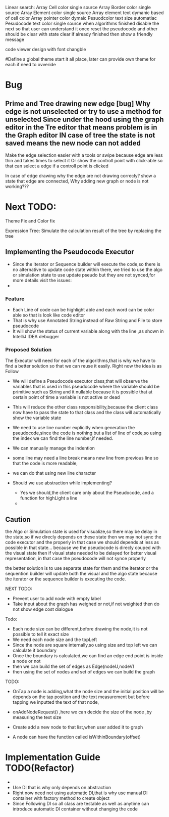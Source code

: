 

Linear search:
Array Cell color single source
Array Border color single source
Array Element color single source
Array element text dymanic based of cell color
Array pointer color dymaic
Pesuodcolor text size automatiac
Pesudocode text color single source
when algorithms finished disable the next so that user can understand it
once reset the pseudocode and other should be clear with state clear
if already finished then show a friendly message

code viewer  design with font changble


#Define a global theme start it all place,
later can provide own theme for each if need to ovveride





# Bug
Prime and Tree drawing new edge [bug]
Why edge is not unselected or try to use a method for unselected
Since under the hood using the graph editor in the Tre editor that means problem is in the
Graph editor
IN case of tree the state is not saved means the new node can not added
------------
Make the edge selection easier with a tools or swipe because edge are less thin and takes times to select it
Or show the controll point with click-able so that can select a edge if a controll point is clicked 

In case of edge drawing why the edge are not drawing correcly?
show a state that edge are connected,
Why adding new graph or node is not working???



# Next TODO:
Theme Fix and Color fix

Expression Tree:
Simulate the calculation result of the tree by replacing the tree


## Implementing the Pseudocode Executor
- Since the Iterator or Sequence builder will execute the code,so there is no alternative to 
update code state within there, we tried to use the algo or simulation state to use update pseudo
but they are  not synced,for more details visit the issues:
- 

 ### Feature
 -  Each Line of code can be highlight able and each word can be color able so that is  look like code editor
   - That is why use Annotated String instead of Raw String and File to store pseudocode
- It will show the status of current variable along with the line ,as shown in IntelliJ IDEA debugger 
### Proposed Solution
The Executor will need for each of the algorithms,that is why we have to find a better solution so that 
we can reuse it easily.
Right now the idea is as Follow
- We will define a Pseudocode executor class,that will observe the variables that is used in this pseudocode
where the variable should be primitive such as String and it  nullable because it is possible that at 
certain point of time a variable is not active or dead
- This will reduce the other class responsibility,because the client class now have to pass the state 
to that class and the class will automatically show the variable state
- We need to use line number explicitly when generation the pseudocode,since the code is nothing but a 
list of line of code,so using the index we can find the line number,if needed.
- We can manually manage the indention
- some line may need a line break means new line from previous line so that the code is more readable,
- we can do that using new line character

- Should we use abstraction while implementing?
  - Yes we should,the client care only about the Pseudocode, and a function for highLight a line 
  - 

## Caution
the Algo or Simulation state is used for visualize,so there may be delay in the state,so if we direcly depends on these state
then we may not sync the code executor and the properly in that case we should depends at less as possible in that state...
because we the pseudocode is direcly couped with the visual state then if visual state needed to be delayed for better visual representation,
in that case the pseudocode will not synce properly

the better solution is to use separate state for them and the iterator or the sequention builder will update both the visual and the algo state
because the iterator or the sequence builder is executing the code.




NEXT TODO:
- Prevent user to add node with empty label
- Take input about the graph has weighed or not,if not weighted then do not show edge cost dialogue


Todo:
- Each node size can be different,before drawing the node,it is not possible to tell it exact size
- We need each node size and the topLeft
- Since the node are square internally,so using size and top left we can calculate it boundary
- Once the  boundary is calculated,we can find an edge end point is inside a node or not
- then we can build the set of edges as Edge(nodeU,nodeV)
- then using the set of nodes and set of edges we can build the graph

TODO:
- OnTap a node is adding,what the node size and the initial position will be depends on the tap position and the text measurement
  but before tapping we inputted the text of that node,
- onAddNodeRequest() ,here we can decide the size of the node ,by measuring the text size



- Create add a new node to that list,when user added it to graph
- A node can have the function called isWithinBoundary(offset)

# Implementation Guide TODO(Refactor)
- 
- Use DI that is why only depends on abstraction
- Right now need not using automatic DI,that is why use manual DI container with factory method to create object
- Since Following DI so all class are testable as well as anytime can introduce automatic DI container without changing the code